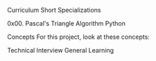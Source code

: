 Curriculum
Short Specializations

0x00. Pascal's Triangle
Algorithm Python

Concepts
For this project, look at these concepts:

Technical Interview
General Learning
